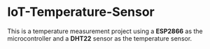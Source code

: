 # IoT-Temperature-Sensor
This is a temperature measurement project using a **ESP2866** as the microcontroller and a **DHT22** sensor as the temperature sensor.
